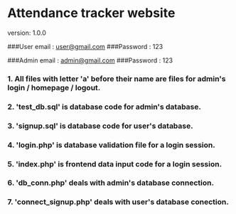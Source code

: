 # Attendance tracker website

version: 1.0.0

###User email : user@gmail.com
###Password : 123


###Admin email : admin@gmail.com
###Password : 123


### 1. All files with letter 'a' before their name are files for admin's login / homepage / logout.
### 2. 'test_db.sql' is database code for admin's database.
### 3. 'signup.sql' is database code for user's database.
### 4. 'login.php' is database validation file for a login session.
### 5. 'index.php' is frontend data input code for a login session.
### 6. 'db_conn.php' deals with admin's database connection. 
### 7. 'connect_signup.php' deals with user's database conection.
